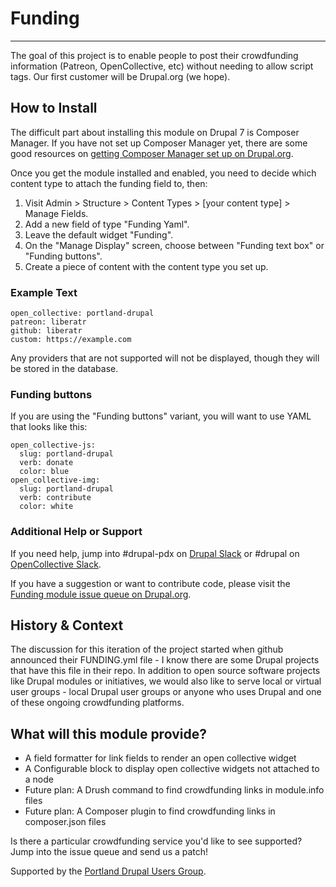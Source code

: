 # Funding
*******

The goal of this project is to enable people to post their crowdfunding information (Patreon, OpenCollective, etc) without needing to allow script tags. Our first customer will be Drupal.org (we hope).

## How to Install

The difficult part about installing this module on Drupal 7 is Composer Manager. If you have not set up Composer Manager yet, there are some good resources on [getting Composer Manager set up on Drupal.org](https://www.drupal.org/node/2405805).

Once you get the module installed and enabled, you need to decide which content type to attach the funding field to, then:

1. Visit Admin > Structure > Content Types > [your content type] > Manage Fields.
2. Add a new field of type "Funding Yaml".
3. Leave the default widget "Funding".
4. On the "Manage Display" screen, choose between "Funding text box" or "Funding buttons".
5. Create a piece of content with the content type you set up.

### Example Text

```
open_collective: portland-drupal
patreon: liberatr
github: liberatr
custom: https://example.com
```

Any providers that are not supported will not be displayed, though they will be stored in the database.

### Funding buttons

If you are using the "Funding buttons" variant, you will want to use YAML that looks like this:

```
open_collective-js:
  slug: portland-drupal
  verb: donate
  color: blue
open_collective-img:
  slug: portland-drupal
  verb: contribute
  color: white
```

### Additional Help or Support

If you need help, jump into #drupal-pdx on [Drupal Slack](https://www.drupal.org/slack) or #drupal on [OpenCollective Slack](https://slack.opencollective.com/).

If you have a suggestion or want to contribute code, please visit the [Funding module issue queue on Drupal.org](https://www.drupal.org/project/issues/funding).

## History & Context

The discussion for this iteration of the project started when github announced their FUNDING.yml file - I know there are some Drupal projects that have this file in their repo. In addition to open source software projects like Drupal modules or initiatives, we would also like to serve local or virtual user groups - local Drupal user groups or anyone who uses Drupal and one of these ongoing crowdfunding platforms.

## What will this module provide?

* A field formatter for link fields to render an open collective widget
* A Configurable block to display open collective widgets not attached to a node
* Future plan: A Drush command to find crowdfunding links in module.info files
* Future plan: A Composer plugin to find crowdfunding links in composer.json files

Is there a particular crowdfunding service you'd like to see supported? Jump into the issue queue and send us a patch!

Supported by the [Portland Drupal Users Group](https://opencollective.com/portland-drupal).
